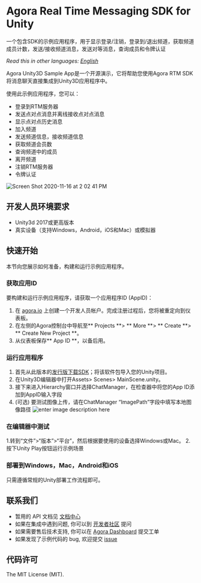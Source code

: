 # Agora Real Time Messaging SDK for Unity

一个包含SDK的示例应用程序，用于显示登录/注销，登录到/退出频道，获取频道成员计数，发送/接收频道消息，发送对等消息，查询成员和令牌认证

*Read this in other languages: [English](README.md)*

Agora Unity3D Sample App是一个开源演示，它将帮助您使用Agora RTM SDK将消息聊天直接集成到Unity3D应用程序中。

使用此示例应用程序，您可以：

- 登录到RTM服务器
- 发送点对点消息并离线接收点对点消息
- 显示点对点历史消息
- 加入频道
- 发送频道信息，接收频道信息
- 获取频道会员数
- 查询频道中的成员
- 离开频道
- 注销RTM服务器
- 令牌认证

![Screen Shot 2020-11-16 at 2 02 41 PM](https://user-images.githubusercontent.com/1261195/99313438-6aba8e00-2814-11eb-9a29-07927ee655ca.png)

## 开发人员环境要求
- Unity3d 2017或更高版本
- 真实设备（支持Windows，Android，iOS和Mac）或模拟器

## 快速开始

本节向您展示如何准备，构建和运行示例应用程序。

### 获取应用ID

要构建和运行示例应用程序，请获取一个应用程序ID (AppID)：

1. 在 [agora.io](https://dashboard.agora.io/signin/) 上创建一个开发人员帐户。完成注册过程后，您将被重定向到仪表板。<br />
2. 在左侧的Agora控制台中导航至** Projects **> ** More **> ** Create **> ** Create New Project **。<br/>
3. 从仪表板保存** App ID **，以备后用。


### 运行应用程序
1. 首先从此版本的[发行版下载SDK](https://github.com/AgoraIO-Community/Unity-RTM/releases)；将该软件包导入您的Unity项目。 
2. 在Unity3D编辑器中打开Assets> Scenes> MainScene.unity。
3. 接下来进入Hierarchy窗口并选择ChatManager，在检查器中将您的App ID添加到AppID输入字段
4. (可选) 要测试图像上传，请在ChatManager “ImagePath”字段中填写本地图像路径
![enter image description here](https://user-images.githubusercontent.com/1261195/99313131-e36d1a80-2813-11eb-9628-be633fb818dc.png)
### 在编辑器中测试
1.转到“文件”>“版本”>“平台”，然后根据要使用的设备选择Windows或Mac。
2.按下Unity Play按钮运行示例场景

### 部署到Windows，Mac，Android和iOS
只需遵循常规的Unity部署工作流程即可。


## 联系我们
- 暂用的 API 文档见 [文档中心](https://docs.agora.io/cn/Real-time-Messaging/API%20Reference/RTM_java/index.html)
- 如果在集成中遇到问题, 你可以到 [开发者社区](https://dev.agora.io/cn/) 提问
- 如果需要售后技术支持, 你可以在 [Agora Dashboard](https://dashboard.agora.io) 提交工单
- 如果发现了示例代码的 bug, 欢迎提交 [issue](https://github.com/jakep84/Unity-RTM/issues)

## 代码许可
The MIT License (MIT).

